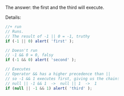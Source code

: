 The answer: the first and the third will execute.

Details:

```js
//+ run
// Runs.
// The result of -1 || 0 = -1, truthy
if (-1 || 0) alert( 'first' );

// Doesn't run
// -1 && 0 = 0, falsy
if (-1 && 0) alert( 'second' );

// Executes
// Operator && has a higher precedence than ||
// so -1 && 1 executes first, giving us the chain:
// null || -1 && 1  ->  null || 1  ->  1
if (null || -1 && 1) alert( 'third' );
```

